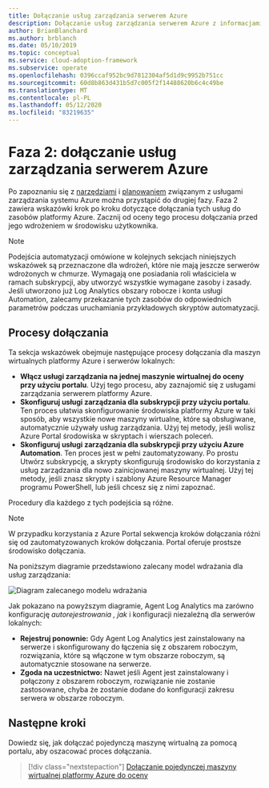 ```yaml
---
title: Dołączanie usług zarządzania serwerem Azure
description: Dołączanie usług zarządzania serwerem Azure z informacjami o maszynach wirtualnych platformy Azure i serwerach lokalnych.
author: BrianBlanchard
ms.author: brblanch
ms.date: 05/10/2019
ms.topic: conceptual
ms.service: cloud-adoption-framework
ms.subservice: operate
ms.openlocfilehash: 0396ccaf952bc9d7812304af5d1d9c9952b751cc
ms.sourcegitcommit: 60d8b863d431b5d7c005f2f14488620b6c4c49be
ms.translationtype: MT
ms.contentlocale: pl-PL
ms.lasthandoff: 05/12/2020
ms.locfileid: "83219635"
---
```

# <a name="phase-2-onboarding-azure-server-management-services"></a>Faza 2: dołączanie usług zarządzania serwerem Azure

Po zapoznaniu się z [narzędziami](./tools-services.md) i [planowaniem](./prerequisites.md) związanym z usługami zarządzania systemu Azure można przystąpić do drugiej fazy. Faza 2 zawiera wskazówki krok po kroku dotyczące dołączania tych usług do zasobów platformy Azure. Zacznij od oceny tego procesu dołączania przed jego wdrożeniem w środowisku użytkownika.

> [!NOTE]
> Podejścia automatyzacji omówione w kolejnych sekcjach niniejszych wskazówek są przeznaczone dla wdrożeń, które nie mają jeszcze serwerów wdrożonych w chmurze. Wymagają one posiadania roli właściciela w ramach subskrypcji, aby utworzyć wszystkie wymagane zasoby i zasady. Jeśli utworzono już Log Analytics obszary robocze i konta usługi Automation, zalecamy przekazanie tych zasobów do odpowiednich parametrów podczas uruchamiania przykładowych skryptów automatyzacji.

## <a name="onboarding-processes"></a>Procesy dołączania

Ta sekcja wskazówek obejmuje następujące procesy dołączania dla maszyn wirtualnych platformy Azure i serwerów lokalnych:

- **Włącz usługi zarządzania na jednej maszynie wirtualnej do oceny przy użyciu portalu**. Użyj tego procesu, aby zaznajomić się z usługami zarządzania serwerem platformy Azure.
- **Skonfiguruj usługi zarządzania dla subskrypcji przy użyciu portalu**. Ten proces ułatwia skonfigurowanie środowiska platformy Azure w taki sposób, aby wszystkie nowe maszyny wirtualne, które są obsługiwane, automatycznie używały usług zarządzania. Użyj tej metody, jeśli wolisz Azure Portal środowiska w skryptach i wierszach poleceń.
- **Skonfiguruj usługi zarządzania dla subskrypcji przy użyciu Azure Automation**. Ten proces jest w pełni zautomatyzowany. Po prostu Utwórz subskrypcję, a skrypty skonfigurują środowisko do korzystania z usług zarządzania dla nowo zainicjowanej maszyny wirtualnej. Użyj tej metody, jeśli znasz skrypty i szablony Azure Resource Manager programu PowerShell, lub jeśli chcesz się z nimi zapoznać.

Procedury dla każdego z tych podejścia są różne.

> [!NOTE]
> W przypadku korzystania z Azure Portal sekwencja kroków dołączania różni się od zautomatyzowanych kroków dołączania. Portal oferuje prostsze środowisko dołączania.

Na poniższym diagramie przedstawiono zalecany model wdrażania dla usług zarządzania:

![Diagram zalecanego modelu wdrażania](./media/recommended-deployment.png)

Jak pokazano na powyższym diagramie, Agent Log Analytics ma zarówno konfigurację _autorejestrowania_ _, jak_ i konfiguracji niezależną dla serwerów lokalnych:

- **Rejestruj ponownie:** Gdy Agent Log Analytics jest zainstalowany na serwerze i skonfigurowany do łączenia się z obszarem roboczym, rozwiązania, które są włączone w tym obszarze roboczym, są automatycznie stosowane na serwerze.
- **Zgoda na uczestnictwo:** Nawet jeśli Agent jest zainstalowany i połączony z obszarem roboczym, rozwiązanie nie zostanie zastosowane, chyba że zostanie dodane do konfiguracji zakresu serwera w obszarze roboczym.

## <a name="next-steps"></a>Następne kroki

Dowiedz się, jak dołączać pojedynczą maszynę wirtualną za pomocą portalu, aby oszacować proces dołączania.

> [!div class="nextstepaction"]
> [Dołączanie pojedynczej maszyny wirtualnej platformy Azure do oceny](./onboard-single-vm.md)
